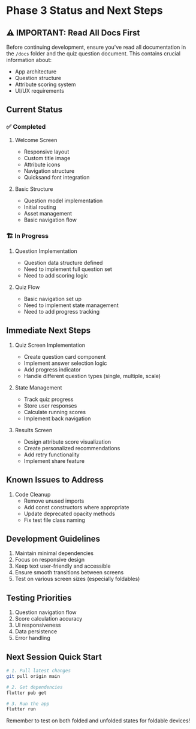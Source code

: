 # Phase 3 Status and Next Steps

## ⚠️ IMPORTANT: Read All Docs First
Before continuing development, ensure you've read all documentation in the `/docs` folder and the quiz question document. This contains crucial information about:
- App architecture
- Question structure
- Attribute scoring system
- UI/UX requirements

## Current Status

### ✅ Completed
1. Welcome Screen
   - Responsive layout
   - Custom title image
   - Attribute icons
   - Navigation structure
   - Quicksand font integration

2. Basic Structure
   - Question model implementation
   - Initial routing
   - Asset management
   - Basic navigation flow

### 🏗️ In Progress
1. Question Implementation
   - Question data structure defined
   - Need to implement full question set
   - Need to add scoring logic

2. Quiz Flow
   - Basic navigation set up
   - Need to implement state management
   - Need to add progress tracking

## Immediate Next Steps

1. Quiz Screen Implementation
   - Create question card component
   - Implement answer selection logic
   - Add progress indicator
   - Handle different question types (single, multiple, scale)

2. State Management
   - Track quiz progress
   - Store user responses
   - Calculate running scores
   - Implement back navigation

3. Results Screen
   - Design attribute score visualization
   - Create personalized recommendations
   - Add retry functionality
   - Implement share feature

## Known Issues to Address
1. Code Cleanup
   - Remove unused imports
   - Add const constructors where appropriate
   - Update deprecated opacity methods
   - Fix test file class naming

## Development Guidelines
1. Maintain minimal dependencies
2. Focus on responsive design
3. Keep text user-friendly and accessible
4. Ensure smooth transitions between screens
5. Test on various screen sizes (especially foldables)

## Testing Priorities
1. Question navigation flow
2. Score calculation accuracy
3. UI responsiveness
4. Data persistence
5. Error handling

## Next Session Quick Start
```bash
# 1. Pull latest changes
git pull origin main

# 2. Get dependencies
flutter pub get

# 3. Run the app
flutter run
```

Remember to test on both folded and unfolded states for foldable devices!